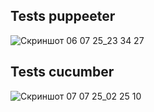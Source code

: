 ## Tests puppeeter
![Скриншот 06 07 25_23 34 27](https://github.com/user-attachments/assets/f2c8a50b-0582-4148-af0a-9b6f436fc6fd)

## Tests cucumber
![Скриншот 07 07 25_02 25 10](https://github.com/user-attachments/assets/dc1d08fd-64e5-427e-86b5-cb8e32e6dc79)

